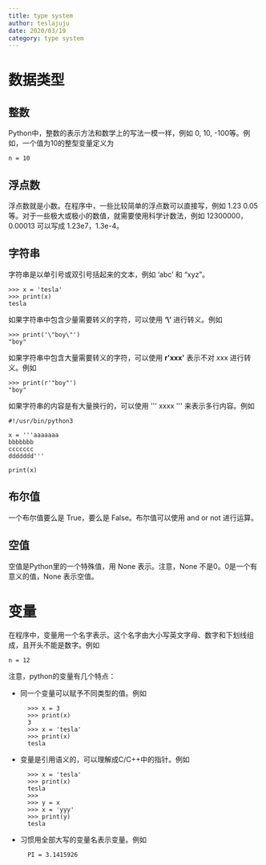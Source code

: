```yaml
---
title: type system
author: teslajuju
date: 2020/03/19
category: type system
---
```


# 数据类型

## 整数

Python中，整数的表示方法和数学上的写法一模一样，例如 0, 10, -100等。例如，一个值为10的整型变量定义为

    n = 10

## 浮点数

浮点数就是小数。在程序中，一些比较简单的浮点数可以直接写，例如 1.23 0.05 等。对于一些极大或极小的数值，就需要使用科学计数法，例如 12300000，0.00013 可以写成 1.23e7，1.3e-4。

## 字符串

字符串是以单引号或双引号括起来的文本，例如 ‘abc’ 和 “xyz”。

    >>> x = 'tesla'
    >>> print(x)
    tesla

如果字符串中包含少量需要转义的字符，可以使用 **‘\’** 进行转义。例如

    >>> print('\"boy\"')
    "boy"

如果字符串中包含大量需要转义的字符，可以使用 **r'xxx'** 表示不对 xxx 进行转义。例如

    >>> print(r'"boy"')
    "boy"

如果字符串的内容是有大量换行的，可以使用 ''' xxxx ''' 来表示多行内容。例如

    #!/usr/bin/python3
    
    x = '''aaaaaaa
    bbbbbbb
    ccccccc
    ddddddd'''
    
    print(x)

## 布尔值

一个布尔值要么是 True，要么是 False。布尔值可以使用 and or not 进行运算。

## 空值

空值是Python里的一个特殊值，用 None 表示。注意，None 不是0。0是一个有意义的值，None 表示空值。

# 变量

在程序中，变量用一个名字表示。这个名字由大小写英文字母、数字和下划线组成，且开头不能是数字。例如

    n = 12

注意，python的变量有几个特点：

- 同一个变量可以赋予不同类型的值。例如

        >>> x = 3
        >>> print(x)
        3
        >>> x = 'tesla'
        >>> print(x)
        tesla

- 变量是引用语义的，可以理解成C/C++中的指针。例如

        >>> x = 'tesla'
        >>> print(x)
        tesla
        >>>
        >>> y = x
        >>> x = 'yyy'
        >>> print(y)
        tesla

- 习惯用全部大写的变量名表示变量。例如

        PI = 3.1415926
